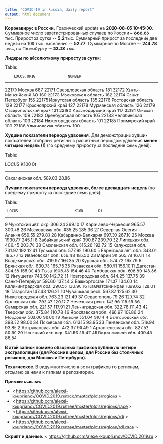 ```yaml
---
title: "COVID-19 in Russia, daily report"
output: html_document
---
```


**Коронавирус в России.** Графический update на **2020-08-05 10:45:00**. Суммарное число зарегистрированных случаев по России ~ **866.63** тыс. Прирост за сутки -- **5.2** тыс. Суммарный прирост за последние две недели на 100 тыс. населения -- **52.77**. Суммарное по Москве -- **244.78** тыс., по Петербургу -- **32.26** тыс. 

**Лидеры по абсолютному приросту за сутки**: 


Table: 

        LOCUS.ORIG               NUMBER
------  ----------------------  -------
22170   Москва                      687
22171   Свердловская область        181
22172   Ханты-Мансийский АО         169
22173   Московская область          162
22174   Санкт-Петербург             156
22175   Иркутская область           135
22176   Ростовская область          129
22177   Красноярский край           127
22178   Мурманская область          126
22179   Ставропольский край         121
22180   Краснодарский край          117
22181   Омская область              109
22182   Оренбургская область        105
22183   Челябинская область         103
22184   Нижегородская область       101
22185   Приморский край             100
22186   Ульяновская область         100

**Худшие показатели периода удвоения**. Для демонстрации худших показателей отобраны регионы с расчетным периодом удвоения **менее четырех недель (!)** (по среднему приросту за последние семь дней): 


Table: 

LOCUS                 K100      Dt
-----------------  -------  ------
Сахалинская обл.    589.03   28.86

**Лучшие показатели периода удвоения, более двенадцати недель** (по среднему приросту за последние семь дней): 


Table: 

     LOCUS                          K100       Dt
---  -------------------------  --------  -------
9    Чукотский авт. окр.          306.24   369.10
17   Карачаево-Черкесия           965.57   300.48
26   Московская обл.              835.25   285.36
27   Северная Осетия — Алания     659.55   279.83
28   Кабардино-Балкария           697.30   267.10
25   Москва                      1930.77   245.11
8    Забайкальский край           390.87   239.70
22   Липецкая обл.                406.45   203.70
38   Смоленская обл.              615.26   192.72
15   Калужская обл.               731.92   192.12
41   Тульская обл.                577.99   190.60
5    Еврейская авт. обл.          343.01   185.70
13   Ивановская обл.              656.48   185.50
23   Марий Эл                     565.78   167.11
44   Владимирская обл.            419.97   166.35
20   Курская обл.                 574.72   165.79
6    Брянская обл.                630.78   165.75
35   Рязанская обл.               580.51   156.10
11   Дагестан                     304.58   155.00
43   Тыва                        1906.33   154.46
40   Тамбовская обл.              608.89   143.36
12   Ингушетия                    743.50   142.72
31   Новгородская обл.            644.25   137.75
39   Санкт-Петербург              597.60   137.44
3    Башкортостан                 171.37   134.60
14   Калининградская обл.         290.56   130.90
16   Камчатский край             1099.62   128.01
18   Татарстан                    147.43   126.21
10   Чувашская респ.              567.82   125.62
30   Нижегородская обл.           763.23   121.49
37   Севастополь                   79.26   120.74
32   Орловская обл.               792.37   120.17
7    Чеченская респ.              142.96   119.65
36   Самарская обл.               221.57   117.91
21   Ленинградская обл.           322.78   111.43
42   Тверская обл.                375.84   110.78
46   Ярославская обл.             496.97   107.86
24   Мордовия                     588.08    98.66
19   Хакасия                      551.04    98.14
4    Белгородская обл.            398.22    98.00
34   Псковская обл.               613.15    93.95
33   Пензенская обл.              516.94    93.86
2    Астраханская обл.            472.37    90.49
1    Архангельская обл.           827.52    89.89
29   Ненецкий авт. окр.           641.56    88.47
45   Воронежская обл.             499.48    86.54

**В этой записи помимо обзорных графиков публикую четыре экстраполяции (для России в целом, для России без столичных регионов, для Москвы и Петербурга).**

**Техническое.** В виду многочисленности графиков по регионам, отсылаю за ними к папкам в репозитории. 

**Прямые ссылки:**

* < https://github.com/alexei-kouprianov/COVID.2019.ru/tree/master/plots/regions >
* < https://github.com/alexei-kouprianov/COVID.2019.ru/tree/master/plots/regions/race >
* < https://github.com/alexei-kouprianov/COVID.2019.ru/tree/master/plots/regions/rdi >
* < https://github.com/alexei-kouprianov/COVID.2019.ru/tree/master/plots/regions/rdi.race >

**Скрипт и данные.** < https://github.com/alexei-kouprianov/COVID.2019.ru >
